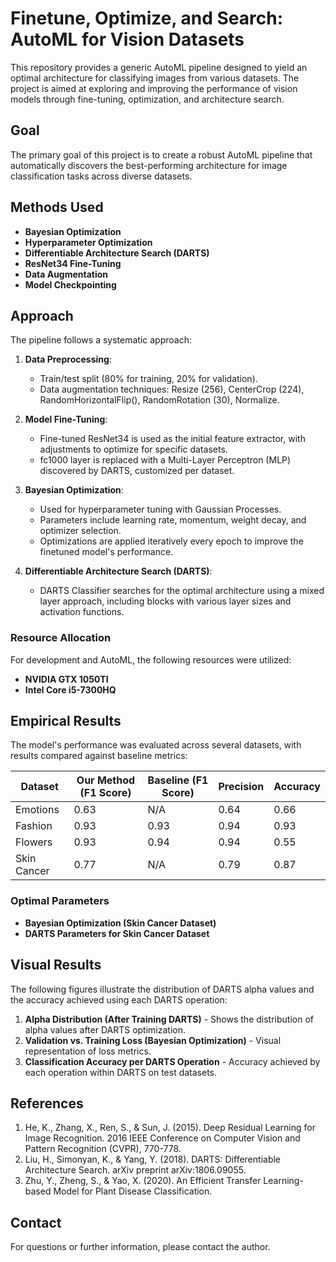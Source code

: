 # Finetune, Optimize, and Search: AutoML for Vision Datasets

This repository provides a generic AutoML pipeline designed to yield an optimal architecture for classifying images from various datasets. The project is aimed at exploring and improving the performance of vision models through fine-tuning, optimization, and architecture search.

## Goal

The primary goal of this project is to create a robust AutoML pipeline that automatically discovers the best-performing architecture for image classification tasks across diverse datasets.

## Methods Used

- **Bayesian Optimization**
- **Hyperparameter Optimization**
- **Differentiable Architecture Search (DARTS)**
- **ResNet34 Fine-Tuning**
- **Data Augmentation**
- **Model Checkpointing**

## Approach

The pipeline follows a systematic approach:

1. **Data Preprocessing**:
   - Train/test split (80% for training, 20% for validation).
   - Data augmentation techniques: Resize (256), CenterCrop (224), RandomHorizontalFlip(), RandomRotation (30), Normalize.

2. **Model Fine-Tuning**:
   - Fine-tuned ResNet34 is used as the initial feature extractor, with adjustments to optimize for specific datasets.
   - fc1000 layer is replaced with a Multi-Layer Perceptron (MLP) discovered by DARTS, customized per dataset.

3. **Bayesian Optimization**:
   - Used for hyperparameter tuning with Gaussian Processes.
   - Parameters include learning rate, momentum, weight decay, and optimizer selection.
   - Optimizations are applied iteratively every epoch to improve the finetuned model's performance.

4. **Differentiable Architecture Search (DARTS)**:
   - DARTS Classifier searches for the optimal architecture using a mixed layer approach, including blocks with various layer sizes and activation functions.

### Resource Allocation

For development and AutoML, the following resources were utilized:
- **NVIDIA GTX 1050TI**
- **Intel Core i5-7300HQ**

## Empirical Results

The model's performance was evaluated across several datasets, with results compared against baseline metrics:

| Dataset     | Our Method (F1 Score) | Baseline (F1 Score) | Precision | Accuracy |
|-------------|------------------------|----------------------|-----------|----------|
| Emotions    | 0.63                   | N/A                  | 0.64      | 0.66     |
| Fashion     | 0.93                   | 0.93                 | 0.94      | 0.93     |
| Flowers     | 0.93                   | 0.94                 | 0.94      | 0.55     |
| Skin Cancer | 0.77                   | N/A                  | 0.79      | 0.87     |

### Optimal Parameters

- **Bayesian Optimization (Skin Cancer Dataset)**
- **DARTS Parameters for Skin Cancer Dataset**

## Visual Results

The following figures illustrate the distribution of DARTS alpha values and the accuracy achieved using each DARTS operation:

1. **Alpha Distribution (After Training DARTS)** - Shows the distribution of alpha values after DARTS optimization.
2. **Validation vs. Training Loss (Bayesian Optimization)** - Visual representation of loss metrics.
3. **Classification Accuracy per DARTS Operation** - Accuracy achieved by each operation within DARTS on test datasets.

## References

1. He, K., Zhang, X., Ren, S., & Sun, J. (2015). Deep Residual Learning for Image Recognition. 2016 IEEE Conference on Computer Vision and Pattern Recognition (CVPR), 770-778.
2. Liu, H., Simonyan, K., & Yang, Y. (2018). DARTS: Differentiable Architecture Search. arXiv preprint arXiv:1806.09055.
3. Zhu, Y., Zheng, S., & Yao, X. (2020). An Efficient Transfer Learning-based Model for Plant Disease Classification.

## Contact

For questions or further information, please contact the author.
